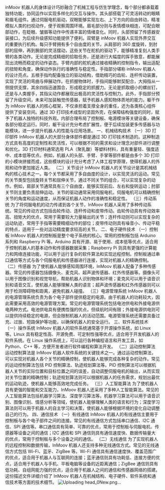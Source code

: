 inMoov 机器人的身体设计巧妙融合了机械工程与仿生学理念，每个部分都承载着独特功能，协同运作以实现多样化的交互与操作。​
其头部搭载了可灵活转动的眼睛和眉毛组件。通过伺服电机驱动，双眼能够实现左右、上下方向的自由转动，精准模拟人类的扫视动作，便于观察周围环境。眉毛部分则与表情模块相连，可配合眼部动作，在眨眼、皱眉等动作中传递丰富的情绪变化。同时，头部预留了传感器安装接口，为后续升级感知功能提供了便利。​
双臂是 inMoov 机器人实现外界交互的重要执行机构。每只手臂拥有多个自由度的关节，从肩部的 360 度旋转，到肘部的屈伸，再到腕部的灵活摆动，这些关节在舵机的驱动下，能够精准复刻人类手臂的各类动作。无论是完成精细的拾取任务，还是进行大幅度的挥手致意，都能展现出流畅而稳定的动作姿态。手臂内部的舵机通过接收精确的控制指令，输出适配的扭矩和角度，确保动作执行的准确性与稳定性。​
手指部分堪称 inMoov 机器人的设计亮点。五根手指均配备独立的驱动结构，借助精巧的齿轮、连杆传动装置，实现了灵活的弯曲与伸展动作。在抓握物体时，手指间能够默契配合，大拇指从一侧提供支撑，其余四指迅速围合，形成稳定的抓握力。无论是抓取细小的螺丝钉，还是与人类握手，其指尖动作都展现出极高的灵活性与控制力。此外，手指部分预留了升级空间，未来可加装触觉传感器，赋予机器人感知物体质地的能力。​
躯干作为 inMoov 机器人的核心框架，不仅承担着支撑全身的重任，还为各类核心组件提供了安装空间。通过 3D 打印技术成型的坚固外壳，在保障结构强度的同时，赋予了机器人独特的科技外观。内部合理布局了控制板、电源模块等关键设备，确保各部分稳定运行。同时，躯干设计充分考虑扩展性，便于后续加装更多传感器与功能模块，进一步提升机器人的性能与应用场景。
一、机械结构技术
（一）3D 打印部件
InMoov 机器人的大部分身体部件都是通过 3D 打印技术制造的。这种制造方式具有高度的定制性和灵活性，可以根据不同的需求和设计理念对部件进行调整和优化。3D 打印材料通常选用 PLA（聚乳酸）等塑料材料，具有重量轻、强度适中、成本低等优点。例如，机器人的头部、手臂、手掌等部件都是由多个 3D 打印的小模块拼接而成，这些模块的设计充分考虑了人体工程学原理，使得机器人的外观和动作更加接近人类。
（二）关节设计
InMoov 机器人的关节设计是其机械结构的核心技术之一。每个关节都采用了多自由度的设计，以实现灵活的运动。常见的关节类型包括旋转关节和屈伸关节，通过不同关节的组合，可以实现复杂的动作。例如，肩部关节通常具有三个自由度，能够实现前后、左右和旋转运动；肘部关节则主要负责屈伸运动。关节的驱动通常采用伺服电机，伺服电机可以精确控制关节的角度和运动速度，从而保证机器人动作的准确性和稳定性。
（三）传动系统
为了将伺服电机的动力传递到各个关节，InMoov 机器人采用了多种传动系统。常见的传动方式包括齿轮传动、连杆传动和皮带传动。齿轮传动具有传动效率高、扭矩大的优点，常用于需要较大力量输出的关节；连杆传动则可以实现复杂的运动轨迹，常用于手指等需要精细动作的部位；皮带传动则具有噪音小、传动平稳的特点，适用于一些对运动精度要求较高的关节。
二、电子硬件技术
（一）控制板
InMoov 机器人的控制板是整个电子系统的核心。常用的控制板包括 Arduino 系列和 Raspberry Pi 等。Arduino 具有开源、易于使用、成本低等优点，适合用于控制机器人的基本动作和传感器数据采集；Raspberry Pi 则具有更强的计算能力和网络连接功能，可以用于运行复杂的软件算法和实现远程控制。控制板通过串口通信等方式与各个伺服电机和传感器进行连接，实现对机器人的精确控制。
（二）传感器
为了使机器人能够感知周围环境，InMoov 机器人配备了多种传感器。常见的传感器包括摄像头、麦克风、超声波传感器、红外传感器等。摄像头可以用于图像识别和视觉导航，帮助机器人识别物体和环境；麦克风可以用于语音识别和语音交互，使机器人能够理解人类的语言；超声波传感器和红外传感器则可以用于检测障碍物和距离，避免机器人碰撞。
（三）电源管理系统
InMoov 机器人的电源管理系统负责为各个电子部件提供稳定的电源。由于机器人的功耗较大，因此需要采用高效的电源管理方案。常见的电源管理系统包括电池供电和外接电源供电两种方式。电池供电具有便携性强的优点，但续航时间有限；外接电源供电则可以提供持续稳定的电源，但会限制机器人的活动范围。电源管理系统还需要具备过充、过放、短路保护等功能，以确保机器人的安全运行。
三、软件系统技术
（一）操作系统
InMoov 机器人的软件系统通常基于开源操作系统，如 Linux 等。Linux 具有稳定性高、开源免费、可定制性强等优点，适合用于开发机器人的软件系统。在 Linux 操作系统上，可以运行各种编程语言和开发工具，如 Python、C++ 等，方便开发者进行软件编程和算法开发。
（二）运动控制算法
运动控制算法是 InMoov 机器人软件系统的关键技术之一。通过运动控制算法，可以实现对机器人各个关节的精确控制，使机器人能够完成各种复杂的动作。常见的运动控制算法包括 PID 控制算法、轨迹规划算法等。PID 控制算法可以根据机器人关节的实际位置和目标位置之间的误差，自动调整伺服电机的输出，从而实现对关节位置的精确控制；轨迹规划算法则可以根据机器人的任务需求，规划出最优的运动轨迹，使机器人能够高效地完成任务。
（三）人工智能算法
为了使机器人具有更强的智能和交互能力，InMoov 机器人还采用了多种人工智能算法。常见的人工智能算法包括机器学习算法、深度学习算法等。机器学习算法可以用于语音识别、图像识别、情感分析等领域，使机器人能够理解人类的语言和行为；深度学习算法则可以用于机器人的自主学习和决策，使机器人能够根据环境的变化自动调整自己的行为。
四、通信技术
（一）有线通信
InMoov 机器人的有线通信主要用于控制板与各个电子部件之间的连接。常见的有线通信方式包括串口通信、I2C 通信、SPI 通信等。串口通信具有简单、可靠的优点，常用于控制板与伺服电机、传感器等设备之间的通信；I2C 通信和 SPI 通信则具有通信速度快、数据传输量大的优点，常用于控制板与多个设备之间的通信。
（二）无线通信
为了实现机器人的远程控制和数据传输，InMoov 机器人还支持多种无线通信方式。常见的无线通信方式包括 Wi-Fi、蓝牙、ZigBee 等。Wi-Fi 通信具有通信速度快、覆盖范围广的优点，适合用于机器人与互联网的连接；蓝牙通信则具有功耗低、连接方便的优点，适合用于机器人与手机、平板电脑等设备的近距离通信；ZigBee 通信则具有低功耗、自组网能力强的优点，适合用于机器人之间的通信和传感器网络的搭建。
这份描述文件详细介绍了 InMoov 机器人在机械结构、电子硬件、软件系统和通信技术等方面的技术细节。
![Uploading head_0New.png…]()
